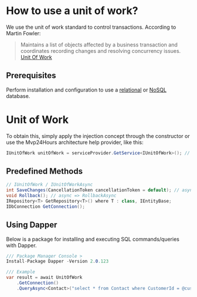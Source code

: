 # How to use a unit of work?
We use the unit of work standard to control transactions. According to Martin Fowler:
> Maintains a list of objects affected by a business transaction and coordinates recording changes and resolving concurrency issues. [Unit Of Work](http://martinfowler.com/eaaCatalog/unitOfWork.html)

## Prerequisites
Perform installation and configuration to use a [relational](en-us/database/relational.md) or [NoSQL](en-us/database/nosql.md) database.

# Unit of Work
To obtain this, simply apply the injection concept through the constructor or use the Mvp24Hours architecture help provider, like this:
```csharp
IUnitOfWork unitOfWork = serviceProvider.GetService<IUnitOfWork>(); // async => IUnitOfWorkAsync
```

## Predefined Methods
```csharp
// IUnitOfWork / IUnitOfWorkAsync
int SaveChanges(CancellationToken cancellationToken = default); // async => SaveChangesAsync
void Rollback(); // async => RollbackAsync
IRepository<T> GetRepository<T>() where T : class, IEntityBase;
IDbConnection GetConnection();
```

## Using Dapper
Below is a package for installing and executing SQL commands/queries with Dapper.

```csharp
/// Package Manager Console >
Install-Package Dapper -Version 2.0.123

/// Example
var result = await UnitOfWork
    .GetConnection()
    .QueryAsync<Contact>("select * from Contact where CustomerId = @customerId;", new { customerId });
```